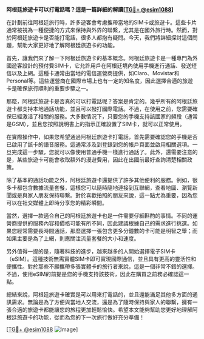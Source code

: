 **阿根廷旅遊卡可以打電話嗎？這是一篇詳細的解讀[[TG💪+ @esim1088](https://t.me/s/esim1088)]**

在計劃前往阿根廷旅行時，許多遊客會考慮攜帶當地的SIM卡或旅遊卡。這些卡片通常被視為一種便捷的方式來保持與外界的聯繫，尤其是在國外旅行時。然而，對於阿根廷旅遊卡是否能打電話，很多人都抱有疑問。今天，我們將詳細探討這個問題，幫助大家更好地了解阿根廷旅遊卡的功能。

首先，讓我們來了解一下阿根廷旅遊卡的基本概念。阿根廷旅遊卡是一種專門為外國遊客設計的預付費SIM卡，它允許用戶在阿根廷境內使用手機進行通話、發送短信以及上網。這種卡通常由當地的電信運營商提供，如Claro、Movistar和Personal等。這些運營商在國際市場上也有一定的知名度，因此選擇合適的旅遊卡是確保旅行順利的重要步驟之一。

那麼，阿根廷旅遊卡是否真的可以打電話呢？答案是肯定的。幾乎所有的阿根廷旅遊卡都支持本地通話功能，並且可以撥打國際電話。不過，在使用之前，您需要確保已經激活了相關的服務。大多數情況下，只要您的手機支持該國家的頻段（通常是GSM），並且您按照說明書上的指示正確設置了SIM卡，就可以正常使用。

在實際操作中，如果您希望通過阿根廷旅遊卡打電話，首先需要確認您的手機是否已啟用了該卡的語音服務。這通常涉及到登錄到您的帳戶頁面並啟用相關選項。一旦完成這一步驟，您就可以像使用普通手機一樣進行通話了。此外，還需要注意的是，某些旅遊卡可能會收取額外的漫遊費用，因此在出國前最好查詢清楚相關政策。

除了基本的通話功能之外，阿根廷旅遊卡還提供了許多其他便利的服務。例如，很多卡都包含數據流量套餐，這樣您可以隨時隨地連接到互聯網，查看地圖、瀏覽新聞或是與家人朋友保持聯繫。對於喜歡拍照的朋友來說，這一點尤為重要，因為您可以在社交媒體上即時分享您的精彩瞬間。

當然，選擇一款適合自己的阿根廷旅遊卡也是一件需要仔細斟酌的事情。不同的運營商提供的服務內容和價格可能有所不同，因此建議根據自己的需求進行挑選。如果您經常需要長時間通話，那麼選擇一張包含更多分鐘數的卡可能是明智之舉；而如果主要是為了上網，則應關注流量套餐的大小和速度。

另外值得一提的是，隨著科技的進步，越來越多的人開始選擇電子SIM卡（eSIM）。這種技術無需實體SIM卡即可實現國際通信，並且具有更高的靈活性和便攜性。對於那些不願攜帶多張實體卡的旅行者來說，這是一個非常不錯的選擇。不過，使用eSIM的前提是您的手機支持該技術，因此在購買之前務必確認這一點。

總結來說，阿根廷旅遊卡確實是可以用來打電話的，並且還能滿足其他多方面的通訊需求。無論是為了方便與當地人交流，還是為了隨時保持與家人的聯繫，擁有一張合適的旅遊卡都能讓您的旅程更加輕鬆愉快。希望本文能夠幫助您更好地理解阿根廷旅遊卡的功能，從而為您的下一次旅行做好充分準備！

[[TG💪+ @esim1088](https://t.me/s/esim1088) ![Image](https://i.postimg.cc/4NQfJmqS/Snipaste-2025-05-13-00-14-12.png)]